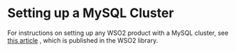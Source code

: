 # Setting up a MySQL Cluster

For instructions on setting up any WSO2 product with a MySQL cluster,
see [this
article](http://wso2.com/library/articles/2013/04/deploying-wso2-platform-mysql-cluster/)
, which is published in the WSO2 library.
